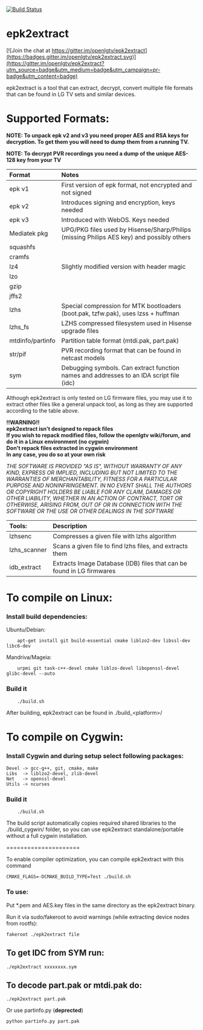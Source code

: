 [![Build Status](https://travis-ci.org/openlgtv/epk2extract.svg?branch=master)](https://travis-ci.org/openlgtv/epk2extract)

epk2extract
===========

[![Join the chat at https://gitter.im/openlgtv/epk2extract](https://badges.gitter.im/openlgtv/epk2extract.svg)](https://gitter.im/openlgtv/epk2extract?utm_source=badge&utm_medium=badge&utm_campaign=pr-badge&utm_content=badge)

epk2extract is a tool that can extract, decrypt, convert multiple file formats that can be found in LG TV sets and similar devices.

Supported Formats:
===========================================
**NOTE: To unpack epk v2 and v3 you need proper AES and RSA keys for decryption. To get them you will need to dump them from a running TV.**

**NOTE: To decrypt PVR recordings you need a dump of the unique AES-128 key from your TV**

| Format	| Notes
| :-----	| :-----
| epk v1	| First version of epk format, not encrypted and not signed
| epk v2	| Introduces signing and encryption, keys needed
| epk v3   	| Introduced with WebOS. Keys needed
| Mediatek pkg | UPG/PKG files used by Hisense/Sharp/Philips (missing Philips AES key) and possibly others
| squashfs	| 
| cramfs	| 
| lz4		| Slightly modified version with header magic
| lzo		| 
| gzip		| 
| jffs2		| 
| lzhs		| Special compression for MTK bootloaders (boot.pak, tzfw.pak), uses lzss + huffman
| lzhs_fs   | LZHS compressed filesystem used in Hisense upgrade files
| mtdinfo/partinfo |  Partition table format (mtdi.pak, part.pak)
| str/pif	| PVR recording format that can be found in netcast models
| sym		| Debugging symbols. Can extract function names and addresses to an IDA script file (idc)

Although epk2extract is only tested on LG firmware files, you may use it to extract other files like a general unpack tool, as long as they are supported according to the table above.

**!!WARNING!!**<br>
**epk2extract isn't designed to repack files**<br>
**If you wish to repack modified files, follow the openlgtv wiki/forum, and do it in a Linux environment (no cygwin)**<br>
**Don't repack files extracted in cygwin environment**<br>
**In any case, you do so at your own risk**<br>

*THE SOFTWARE IS PROVIDED "AS IS", WITHOUT WARRANTY OF ANY KIND,
EXPRESS OR IMPLIED, INCLUDING BUT NOT LIMITED TO THE WARRANTIES
OF MERCHANTABILITY, FITNESS FOR A PARTICULAR PURPOSE AND
NONINFRINGEMENT. IN NO EVENT SHALL THE AUTHORS OR COPYRIGHT
HOLDERS BE LIABLE FOR ANY CLAIM, DAMAGES OR OTHER LIABILITY,
WHETHER IN AN ACTION OF CONTRACT, TORT OR OTHERWISE, ARISING
FROM, OUT OF OR IN CONNECTION WITH THE SOFTWARE OR THE USE OR
OTHER DEALINGS IN THE SOFTWARE*

| Tools:	| Description
| :----		| :----
| lzhsenc	| Compresses a given file with lzhs algorithm
| lzhs_scanner	| Scans a given file to find lzhs files, and extracts them
| idb_extract | Extracts Image Database (IDB) files that can be found in LG firmwares


To compile on Linux:
===========================================

### Install build dependencies:
Ubuntu/Debian:
```shell
    apt-get install git build-essential cmake liblzo2-dev libssl-dev libc6-dev
```
Mandriva/Mageia:
```shell
    urpmi git task-c++-devel cmake liblzo-devel libopenssl-devel glibc-devel --auto
```

### Build it
```shell
    ./build.sh
```

After building, epk2extract can be found in ./build_\<platform\>/ 


To compile on Cygwin:
=====================

### Install Cygwin and during setup select following packages:

    Devel -> gcc-g++, git, cmake, make
    Libs  -> liblzo2-devel, zlib-devel
    Net   -> openssl-devel
    Utils -> ncurses

### Build it
```shell
    ./build.sh
```

The build script automatically copies required shared libraries to the ./build_cygwin/ folder, so you can use epk2extract standalone/portable without a full cygwin installation.


=====================

To enable compiler optimization, you can compile epk2extract with this command
```shell
CMAKE_FLAGS=-DCMAKE_BUILD_TYPE=Test ./build.sh
```

### To use:

Put *.pem and AES.key files in the same directory as the epk2extract binary.

Run it via sudo/fakeroot to avoid warnings (while extracting device nodes from rootfs):

    fakeroot ./epk2extract file

## To get IDC from SYM run:

    ./epk2extract xxxxxxxx.sym
    
## To decode part.pak or mtdi.pak do:

    ./epk2extract part.pak

Or use partinfo.py (**deprected**)

    python partinfo.py part.pak
